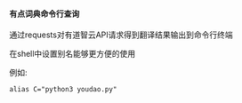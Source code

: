 #### 有点词典命令行查询

通过requests对有道智云API请求得到翻译结果输出到命令行终端

在shell中设置别名能够更方便的使用

例如:
```
alias C="python3 youdao.py"
```


